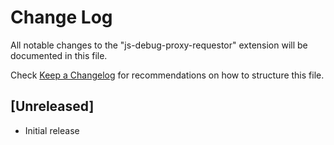 # Change Log

All notable changes to the "js-debug-proxy-requestor" extension will be documented in this file.

Check [Keep a Changelog](http://keepachangelog.com/) for recommendations on how to structure this file.

## [Unreleased]

- Initial release